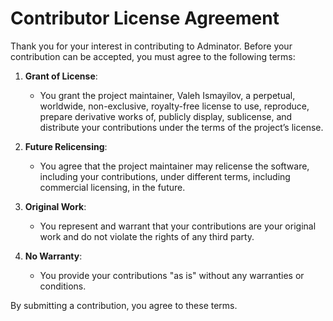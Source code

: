 # Contributor License Agreement

Thank you for your interest in contributing to Adminator. Before your contribution can be accepted, you must agree to the following terms:

1. **Grant of License**:

   - You grant the project maintainer, Valeh Ismayilov, a perpetual, worldwide, non-exclusive, royalty-free license to use, reproduce, prepare derivative works of, publicly display, sublicense, and distribute your contributions under the terms of the project’s license.

2. **Future Relicensing**:

   - You agree that the project maintainer may relicense the software, including your contributions, under different terms, including commercial licensing, in the future.

3. **Original Work**:

   - You represent and warrant that your contributions are your original work and do not violate the rights of any third party.

4. **No Warranty**:
   - You provide your contributions "as is" without any warranties or conditions.

By submitting a contribution, you agree to these terms.
